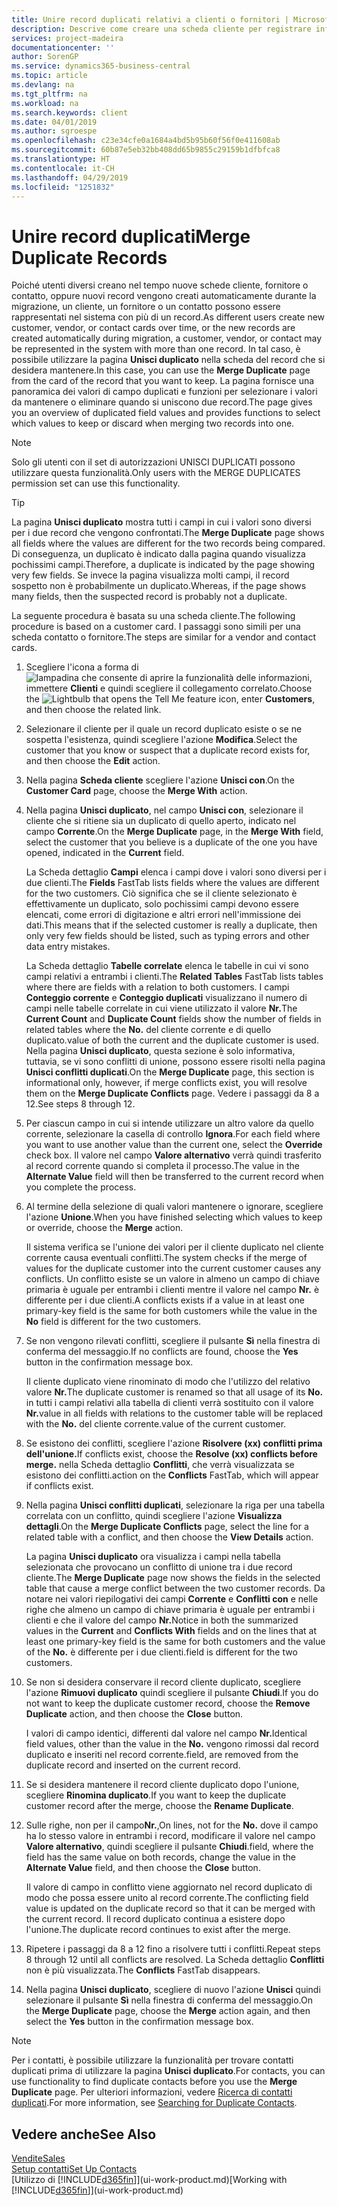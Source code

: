 ```yaml
---
title: Unire record duplicati relativi a clienti o fornitori | Microsoft Docs
description: Descrive come creare una scheda cliente per registrare informazioni su ogni nuovo cliente a cui sono rivolte le vendite.
services: project-madeira
documentationcenter: ''
author: SorenGP
ms.service: dynamics365-business-central
ms.topic: article
ms.devlang: na
ms.tgt_pltfrm: na
ms.workload: na
ms.search.keywords: client
ms.date: 04/01/2019
ms.author: sgroespe
ms.openlocfilehash: c23e34cfe0a1684a4bd5b95b60f56f0e411608ab
ms.sourcegitcommit: 60b87e5eb32bb408dd65b9855c29159b1dfbfca8
ms.translationtype: HT
ms.contentlocale: it-CH
ms.lasthandoff: 04/29/2019
ms.locfileid: "1251832"
---
```

# <a name="merge-duplicate-records"></a><span data-ttu-id="f2b8d-103">Unire record duplicati</span><span class="sxs-lookup"><span data-stu-id="f2b8d-103">Merge Duplicate Records</span></span>
<span data-ttu-id="f2b8d-104">Poiché utenti diversi creano nel tempo nuove schede cliente, fornitore o contatto, oppure nuovi record vengono creati automaticamente durante la migrazione, un cliente, un fornitore o un contatto possono essere rappresentati nel sistema con più di un record.</span><span class="sxs-lookup"><span data-stu-id="f2b8d-104">As different users create new customer, vendor, or contact cards over time, or the new records are created automatically during migration, a customer, vendor, or contact may be represented in the system with more than one record.</span></span> <span data-ttu-id="f2b8d-105">In tal caso, è possibile utilizzare la pagina **Unisci duplicato** nella scheda del record che si desidera mantenere.</span><span class="sxs-lookup"><span data-stu-id="f2b8d-105">In this case, you can use the **Merge Duplicate** page from the card of the record that you want to keep.</span></span> <span data-ttu-id="f2b8d-106">La pagina fornisce una panoramica dei valori di campo duplicati e funzioni per selezionare i valori da mantenere o eliminare quando si uniscono due record.</span><span class="sxs-lookup"><span data-stu-id="f2b8d-106">The page gives you an overview of duplicated field values and provides functions to select which values to keep or discard when merging two records into one.</span></span>

> [!NOTE]
> <span data-ttu-id="f2b8d-107">Solo gli utenti con il set di autorizzazioni UNISCI DUPLICATI possono utilizzare questa funzionalità.</span><span class="sxs-lookup"><span data-stu-id="f2b8d-107">Only users with the MERGE DUPLICATES permission set can use this functionality.</span></span>

> [!TIP]
> <span data-ttu-id="f2b8d-108">La pagina **Unisci duplicato** mostra tutti i campi in cui i valori sono diversi per i due record che vengono confrontati.</span><span class="sxs-lookup"><span data-stu-id="f2b8d-108">The **Merge Duplicate** page shows all fields where the values are different for the two records being compared.</span></span> <span data-ttu-id="f2b8d-109">Di conseguenza, un duplicato è indicato dalla pagina quando visualizza pochissimi campi.</span><span class="sxs-lookup"><span data-stu-id="f2b8d-109">Therefore, a duplicate is indicated by the page showing very few fields.</span></span> <span data-ttu-id="f2b8d-110">Se invece la pagina visualizza molti campi, il record sospetto non è probabilmente un duplicato.</span><span class="sxs-lookup"><span data-stu-id="f2b8d-110">Whereas, if the page shows many fields, then the suspected record is probably not a duplicate.</span></span>

<span data-ttu-id="f2b8d-111">La seguente procedura è basata su una scheda cliente.</span><span class="sxs-lookup"><span data-stu-id="f2b8d-111">The following procedure is based on a customer card.</span></span> <span data-ttu-id="f2b8d-112">I passaggi sono simili per una scheda contatto o fornitore.</span><span class="sxs-lookup"><span data-stu-id="f2b8d-112">The steps are similar for a vendor  and contact cards.</span></span>

1. <span data-ttu-id="f2b8d-113">Scegliere l'icona a forma di ![lampadina che consente di aprire la funzionalità delle informazioni](media/ui-search/search_small.png "Informazioni sull'operazione che si desidera eseguire"), immettere **Clienti** e quindi scegliere il collegamento correlato.</span><span class="sxs-lookup"><span data-stu-id="f2b8d-113">Choose the ![Lightbulb that opens the Tell Me feature](media/ui-search/search_small.png "Tell me what you want to do") icon, enter **Customers**, and then choose the related link.</span></span>
2. <span data-ttu-id="f2b8d-114">Selezionare il cliente per il quale un record duplicato esiste o se ne sospetta l'esistenza, quindi scegliere l'azione **Modifica**.</span><span class="sxs-lookup"><span data-stu-id="f2b8d-114">Select the customer that you know or suspect that a duplicate record exists for, and then choose the **Edit** action.</span></span>
3. <span data-ttu-id="f2b8d-115">Nella pagina **Scheda cliente** scegliere l'azione **Unisci con**.</span><span class="sxs-lookup"><span data-stu-id="f2b8d-115">On the **Customer Card** page, choose the **Merge With** action.</span></span>
4. <span data-ttu-id="f2b8d-116">Nella pagina **Unisci duplicato**, nel campo **Unisci con**, selezionare il cliente che si ritiene sia un duplicato di quello aperto, indicato nel campo **Corrente**.</span><span class="sxs-lookup"><span data-stu-id="f2b8d-116">On the **Merge Duplicate** page, in the **Merge With** field, select the customer that you believe is a duplicate of the one you have opened, indicated in the **Current** field.</span></span>

    <span data-ttu-id="f2b8d-117">La Scheda dettaglio **Campi** elenca i campi dove i valori sono diversi per i due clienti.</span><span class="sxs-lookup"><span data-stu-id="f2b8d-117">The **Fields** FastTab lists fields where the values are different for the two customers.</span></span> <span data-ttu-id="f2b8d-118">Ciò significa che se il cliente selezionato è effettivamente un duplicato, solo pochissimi campi devono essere elencati, come errori di digitazione e altri errori nell'immissione dei dati.</span><span class="sxs-lookup"><span data-stu-id="f2b8d-118">This means that if the selected customer is really a duplicate, then only very few fields should be listed, such as typing errors and other data entry mistakes.</span></span>

    <span data-ttu-id="f2b8d-119">La Scheda dettaglio **Tabelle correlate** elenca le tabelle in cui vi sono campi relativi a entrambi i clienti.</span><span class="sxs-lookup"><span data-stu-id="f2b8d-119">The **Related Tables** FastTab lists tables where there are fields with a relation to both customers.</span></span> <span data-ttu-id="f2b8d-120">I campi **Conteggio corrente** e **Conteggio duplicati** visualizzano il numero di campi nelle tabelle correlate in cui viene utilizzato il valore **Nr.**</span><span class="sxs-lookup"><span data-stu-id="f2b8d-120">The **Current Count** and **Duplicate Count** fields show the number of fields in related tables where the **No.**</span></span> <span data-ttu-id="f2b8d-121">del cliente corrente e di quello duplicato.</span><span class="sxs-lookup"><span data-stu-id="f2b8d-121">value of both the current and the duplicate customer is used.</span></span> <span data-ttu-id="f2b8d-122">Nella pagina **Unisci duplicato**, questa sezione è solo informativa, tuttavia, se vi sono conflitti di unione, possono essere risolti nella pagina **Unisci conflitti duplicati**.</span><span class="sxs-lookup"><span data-stu-id="f2b8d-122">On the **Merge Duplicate** page, this section is informational only, however, if merge conflicts exist, you will resolve them on the **Merge Duplicate Conflicts** page.</span></span> <span data-ttu-id="f2b8d-123">Vedere i passaggi da 8 a 12.</span><span class="sxs-lookup"><span data-stu-id="f2b8d-123">See steps 8 through 12.</span></span>   

5. <span data-ttu-id="f2b8d-124">Per ciascun campo in cui si intende utilizzare un altro valore da quello corrente, selezionare la casella di controllo **Ignora**.</span><span class="sxs-lookup"><span data-stu-id="f2b8d-124">For each field where you want to use another value than the current one, select the **Override** check box.</span></span> <span data-ttu-id="f2b8d-125">Il valore nel campo **Valore alternativo** verrà quindi trasferito al record corrente quando si completa il processo.</span><span class="sxs-lookup"><span data-stu-id="f2b8d-125">The value in the **Alternate Value** field will then be transferred to the current record when you complete the process.</span></span>
6. <span data-ttu-id="f2b8d-126">Al termine della selezione di quali valori mantenere o ignorare, scegliere l'azione **Unione**.</span><span class="sxs-lookup"><span data-stu-id="f2b8d-126">When you have finished selecting which values to keep or override, choose the **Merge** action.</span></span>

    <span data-ttu-id="f2b8d-127">Il sistema verifica se l'unione dei valori per il cliente duplicato nel cliente corrente causa eventuali conflitti.</span><span class="sxs-lookup"><span data-stu-id="f2b8d-127">The system checks if the merge of values for the duplicate customer into the current customer causes any conflicts.</span></span> <span data-ttu-id="f2b8d-128">Un conflitto esiste se un valore in almeno un campo di chiave primaria è uguale per entrambi i clienti mentre il valore nel campo **Nr.** è differente per i due clienti.</span><span class="sxs-lookup"><span data-stu-id="f2b8d-128">A conflicts exists if a value in at least one primary-key field is the same for both customers while the value in the **No** field is different for the two customers.</span></span>

7. <span data-ttu-id="f2b8d-129">Se non vengono rilevati conflitti, scegliere il pulsante **Sì** nella finestra di conferma del messaggio.</span><span class="sxs-lookup"><span data-stu-id="f2b8d-129">If no conflicts are found, choose the **Yes** button in the confirmation message box.</span></span>

    <span data-ttu-id="f2b8d-130">Il cliente duplicato viene rinominato di modo che l'utilizzo del relativo valore **Nr.**</span><span class="sxs-lookup"><span data-stu-id="f2b8d-130">The duplicate customer is renamed so that all usage of its **No.**</span></span> <span data-ttu-id="f2b8d-131">in tutti i campi relativi alla tabella di clienti verrà sostituito con il valore **Nr.**</span><span class="sxs-lookup"><span data-stu-id="f2b8d-131">value in all fields with relations to the customer table will be replaced with the **No.**</span></span> <span data-ttu-id="f2b8d-132">del cliente corrente.</span><span class="sxs-lookup"><span data-stu-id="f2b8d-132">value of the current customer.</span></span>
8. <span data-ttu-id="f2b8d-133">Se esistono dei conflitti, scegliere l'azione **Risolvere (xx) conflitti prima dell'unione.**</span><span class="sxs-lookup"><span data-stu-id="f2b8d-133">If conflicts exist, choose the **Resolve (xx) conflicts before merge.**</span></span> <span data-ttu-id="f2b8d-134">nella Scheda dettaglio **Conflitti**, che verrà visualizzata se esistono dei conflitti.</span><span class="sxs-lookup"><span data-stu-id="f2b8d-134">action on the **Conflicts** FastTab, which will appear if conflicts exist.</span></span>
9. <span data-ttu-id="f2b8d-135">Nella pagina **Unisci conflitti duplicati**, selezionare la riga per una tabella correlata con un conflitto, quindi scegliere l'azione **Visualizza dettagli**.</span><span class="sxs-lookup"><span data-stu-id="f2b8d-135">On the **Merge Duplicate Conflicts** page, select the line for a related table with a conflict, and then choose the **View Details** action.</span></span>

    <span data-ttu-id="f2b8d-136">La pagina **Unisci duplicato** ora visualizza i campi nella tabella selezionata che provocano un conflitto di unione tra i due record cliente.</span><span class="sxs-lookup"><span data-stu-id="f2b8d-136">The **Merge Duplicate** page now shows the fields in the selected table that cause a merge conflict between the two customer records.</span></span> <span data-ttu-id="f2b8d-137">Da notare nei valori riepilogativi dei campi **Corrente** e **Conflitti con** e nelle righe che almeno un campo di chiave primaria è uguale per entrambi i clienti e che il valore del campo **Nr.**</span><span class="sxs-lookup"><span data-stu-id="f2b8d-137">Notice in both the summarized values in the **Current** and **Conflicts With** fields and on the lines that at least one primary-key field is the same for both customers and the value of the **No.**</span></span> <span data-ttu-id="f2b8d-138">è differente per i due clienti.</span><span class="sxs-lookup"><span data-stu-id="f2b8d-138">field is different for the two customers.</span></span>   
10. <span data-ttu-id="f2b8d-139">Se non si desidera conservare il record cliente duplicato, scegliere l'azione **Rimuovi duplicato** quindi scegliere il pulsante **Chiudi**.</span><span class="sxs-lookup"><span data-stu-id="f2b8d-139">If you do not want to keep the duplicate customer record, choose the **Remove Duplicate** action, and then choose the **Close** button.</span></span>

    <span data-ttu-id="f2b8d-140">I valori di campo identici, differenti dal valore nel campo **Nr.**</span><span class="sxs-lookup"><span data-stu-id="f2b8d-140">Identical field values, other than the value in the **No.**</span></span> <span data-ttu-id="f2b8d-141">vengono rimossi dal record duplicato e inseriti nel record corrente.</span><span class="sxs-lookup"><span data-stu-id="f2b8d-141">field, are removed from the duplicate record and inserted on the current record.</span></span>
11. <span data-ttu-id="f2b8d-142">Se si desidera mantenere il record cliente duplicato dopo l'unione, scegliere **Rinomina duplicato**.</span><span class="sxs-lookup"><span data-stu-id="f2b8d-142">If you want to keep the duplicate customer record after the merge,  choose the **Rename Duplicate**.</span></span>
12. <span data-ttu-id="f2b8d-143">Sulle righe, non per il campo**Nr.**,</span><span class="sxs-lookup"><span data-stu-id="f2b8d-143">On lines, not for the **No.**</span></span> <span data-ttu-id="f2b8d-144">dove il campo ha lo stesso valore in entrambi i record, modificare il valore nel campo **Valore alternativo**, quindi scegliere il pulsante **Chiudi**.</span><span class="sxs-lookup"><span data-stu-id="f2b8d-144">field, where the field has the same value on both records, change the value in the **Alternate Value** field, and then choose the **Close** button.</span></span>

    <span data-ttu-id="f2b8d-145">Il valore di campo in conflitto viene aggiornato nel record duplicato di modo che possa essere unito al record corrente.</span><span class="sxs-lookup"><span data-stu-id="f2b8d-145">The conflicting field value is updated on the duplicate record so that it can be merged with the current record.</span></span> <span data-ttu-id="f2b8d-146">Il record duplicato continua a esistere dopo l'unione.</span><span class="sxs-lookup"><span data-stu-id="f2b8d-146">The duplicate record continues to exist after the merge.</span></span>
13. <span data-ttu-id="f2b8d-147">Ripetere i passaggi da 8 a 12 fino a risolvere tutti i conflitti.</span><span class="sxs-lookup"><span data-stu-id="f2b8d-147">Repeat steps 8 through 12 until all conflicts are resolved.</span></span> <span data-ttu-id="f2b8d-148">La Scheda dettaglio **Conflitti** non è più visualizzata.</span><span class="sxs-lookup"><span data-stu-id="f2b8d-148">The **Conflicts** FastTab disappears.</span></span>
14. <span data-ttu-id="f2b8d-149">Nella pagina **Unisci duplicato**, scegliere di nuovo l'azione **Unisci** quindi selezionare il pulsante **Sì** nella finestra di conferma del messaggio.</span><span class="sxs-lookup"><span data-stu-id="f2b8d-149">On the **Merge Duplicate** page, choose the **Merge** action again, and then select the **Yes** button in the confirmation message box.</span></span>

> [!NOTE]
> <span data-ttu-id="f2b8d-150">Per i contatti, è possibile utilizzare la funzionalità per trovare contatti duplicati prima di utilizzare la pagina **Unisci duplicato**.</span><span class="sxs-lookup"><span data-stu-id="f2b8d-150">For contacts, you can use functionality to find duplicate contacts before you use the **Merge Duplicate** page.</span></span> <span data-ttu-id="f2b8d-151">Per ulteriori informazioni, vedere [Ricerca di contatti duplicati](marketing-setup-contacts.md#searching-for-duplicate-contacts).</span><span class="sxs-lookup"><span data-stu-id="f2b8d-151">For more information, see [Searching for Duplicate Contacts](marketing-setup-contacts.md#searching-for-duplicate-contacts).</span></span>

## <a name="see-also"></a><span data-ttu-id="f2b8d-152">Vedere anche</span><span class="sxs-lookup"><span data-stu-id="f2b8d-152">See Also</span></span>
[<span data-ttu-id="f2b8d-153">Vendite</span><span class="sxs-lookup"><span data-stu-id="f2b8d-153">Sales</span></span>](sales-manage-sales.md)  
[<span data-ttu-id="f2b8d-154">Setup contatti</span><span class="sxs-lookup"><span data-stu-id="f2b8d-154">Set Up Contacts</span></span>](marketing-setup-contacts.md)  
<span data-ttu-id="f2b8d-155">[Utilizzo di [!INCLUDE[d365fin](includes/d365fin_md.md)]](ui-work-product.md)</span><span class="sxs-lookup"><span data-stu-id="f2b8d-155">[Working with [!INCLUDE[d365fin](includes/d365fin_md.md)]](ui-work-product.md)</span></span>

